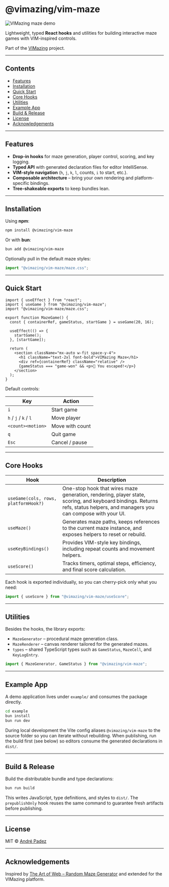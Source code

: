 # @vimazing/vim-maze

![VIMazing maze demo](./vim-maze.gif)

Lightweight, typed **React hooks** and utilities for building interactive maze games with VIM-inspired controls.

Part of the [VIMazing](https://github.com/andrepadez/vimazing-vimaze) project.

---

## Contents
- [Features](#features)
- [Installation](#installation)
- [Quick Start](#quick-start)
- [Core Hooks](#core-hooks)
- [Utilities](#utilities)
- [Example App](#example-app)
- [Build & Release](#build--release)
- [License](#license)
- [Acknowledgements](#acknowledgements)

---

## Features
- **Drop-in hooks** for maze generation, player control, scoring, and key logging.
- **Typed API** with generated declaration files for editor IntelliSense.
- **VIM-style navigation** (`h`, `j`, `k`, `l`, counts, `i` to start, etc.).
- **Composable architecture** – bring your own rendering and platform-specific bindings.
- **Tree-shakeable exports** to keep bundles lean.

---

## Installation

Using **npm**:

```bash
npm install @vimazing/vim-maze
```

Or with **bun**:

```bash
bun add @vimazing/vim-maze
```

Optionally pull in the default maze styles:

```ts
import "@vimazing/vim-maze/maze.css";
```

---

## Quick Start

```tsx
import { useEffect } from "react";
import { useGame } from "@vimazing/vim-maze";
import "@vimazing/vim-maze/maze.css";

export function MazeGame() {
  const { containerRef, gameStatus, startGame } = useGame(20, 16);

  useEffect(() => {
    startGame();
  }, [startGame]);

  return (
    <section className="mx-auto w-fit space-y-4">
      <h1 className="text-2xl font-bold">VIMazing Maze</h1>
      <div ref={containerRef} className="relative" />
      {gameStatus === "game-won" && <p>🎉 You escaped!</p>}
    </section>
  );
}
```

Default controls:

| Key                 | Action          |
| ------------------- | --------------- |
| `i`                 | Start game      |
| `h` / `j` / `k` / `l` | Move player   |
| `<count><motion>`   | Move with count |
| `q`                 | Quit game       |
| `Esc`               | Cancel / pause  |

---

## Core Hooks

| Hook | Description |
| ---- | ----------- |
| `useGame(cols, rows, platformHook?)` | One-stop hook that wires maze generation, rendering, player state, scoring, and keyboard bindings. Returns refs, status helpers, and managers you can compose with your UI. |
| `useMaze()` | Generates maze paths, keeps references to the current maze instance, and exposes helpers to reset or rebuild. |
| `useKeyBindings()` | Provides VIM-style key bindings, including repeat counts and movement helpers. |
| `useScore()` | Tracks timers, optimal steps, efficiency, and final score calculation. |

Each hook is exported individually, so you can cherry-pick only what you need:

```ts
import { useScore } from "@vimazing/vim-maze/useScore";
```

---

## Utilities

Besides the hooks, the library exports:

- `MazeGenerator` – procedural maze generation class.
- `MazeRenderer` – canvas renderer tailored for the generated mazes.
- `types` – shared TypeScript types such as `GameStatus`, `MazeCell`, and `KeyLogEntry`.

```ts
import { MazeGenerator, GameStatus } from "@vimazing/vim-maze";
```

---

## Example App

A demo application lives under `example/` and consumes the package directly.

```bash
cd example
bun install
bun run dev
```

During local development the Vite config aliases `@vimazing/vim-maze` to the source folder so you can iterate without rebuilding. When publishing, run the build first (see below) so editors consume the generated declarations in `dist/`.

---

## Build & Release

Build the distributable bundle and type declarations:

```bash
bun run build
```

This writes JavaScript, type definitions, and styles to `dist/`. The `prepublishOnly` hook reuses the same command to guarantee fresh artifacts before publishing.

---

## License

MIT © [André Padez](https://github.com/andrepadez)

---

## Acknowledgements

Inspired by [The Art of Web – Random Maze Generator](https://www.the-art-of-web.com/javascript/maze-game/) and extended for the VIMazing platform.
